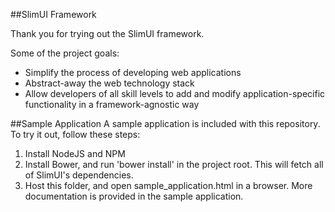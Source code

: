 ##SlimUI Framework

Thank you for trying out the SlimUI framework. 

Some of the project goals:
- Simplify the process of developing web applications
- Abstract-away the web technology stack
- Allow developers of all skill levels to add and modify application-specific functionality in a framework-agnostic way


##Sample Application
A sample application is included with this repository. To try it out, follow these steps:

1. Install NodeJS and NPM
2. Install Bower, and run 'bower install' in the project root. This will fetch all of SlimUI's dependencies.
2. Host this folder, and open sample_application.html in a browser. More documentation is provided in the sample application.